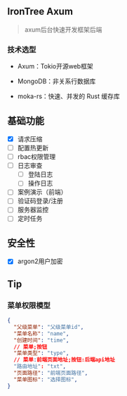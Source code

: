 ## IronTree Axum

> axum后台快速开发框架后端

### 技术选型

- Axum：Tokio开源web框架

- MongoDB：非关系行数据库

- moka-rs：快速、并发的 Rust 缓存库

## 基础功能

- [x] 请求压缩
- [ ] 配置热更新
- [ ] rbac权限管理
- [ ] 日志审查
  - [ ] 登陆日志
  - [ ] 操作日志
- [ ] 案例演示（前端）
- [ ] 验证码登录/注册
- [ ] 服务器监控
- [ ] 定时任务

## 安全性

- [x] argon2用户加密

## Tip

### 菜单权限模型

```json
{
  "父级菜单": "父级菜单id",
  "菜单名称": "name",
  "创建时间": "time",
  // 菜单;按钮
  "菜单类型": "type",
  // 菜单:前端页面地址;按钮:后端api地址
  "路由地址": "txt",
  "页面路径": "前端页面路径",
  "菜单图标": "选择图标",
}
```